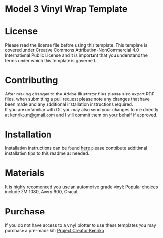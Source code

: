 # Model 3 Vinyl Wrap Template

# License
Please read the license file before using this template. This template is covered under Creative Commons Attribution-NonCommercial 4.0 International Public License and it is important that you understand the terms under which this template is governed. 

# Contributing
After making changes to the Adobe Illustrator files please also export PDF files. when submitting a pull request please note any changes that have been made and any additional installation instructions required.  
If you are unfamiliar with Git you may also send your changes to me directly at kenriko.m@gmail.com and I will commit them on your behalf if approved. 

# Installation
Installation instructions can be found [here](https://kenriko.com/pages/install) please contribute additional installation tips to this readme as needed. 

# Materials 
It is highly recomended you use an automotive grade vinyl: Popular choices include 3M 1080, Avery 900, Oracal.

# Purchase 
If you do not have access to a vinyl plotter to use these templates you may purchase a pre-made kit:
[Project Creator Kenriko](www.kenriko.com)
